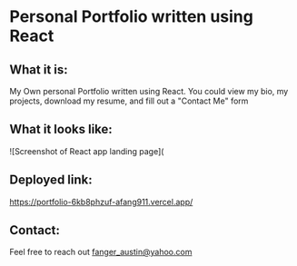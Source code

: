 # Personal Portfolio written using React

## What it is: 
My Own personal Portfolio written using React. You could view my bio, my projects, download my resume, and fill out a "Contact Me" form

## What it looks like:
![Screenshot of React app landing page](

## Deployed link: 
https://portfolio-6kb8phzuf-afang911.vercel.app/

## Contact:
Feel free to reach out fanger_austin@yahoo.com
